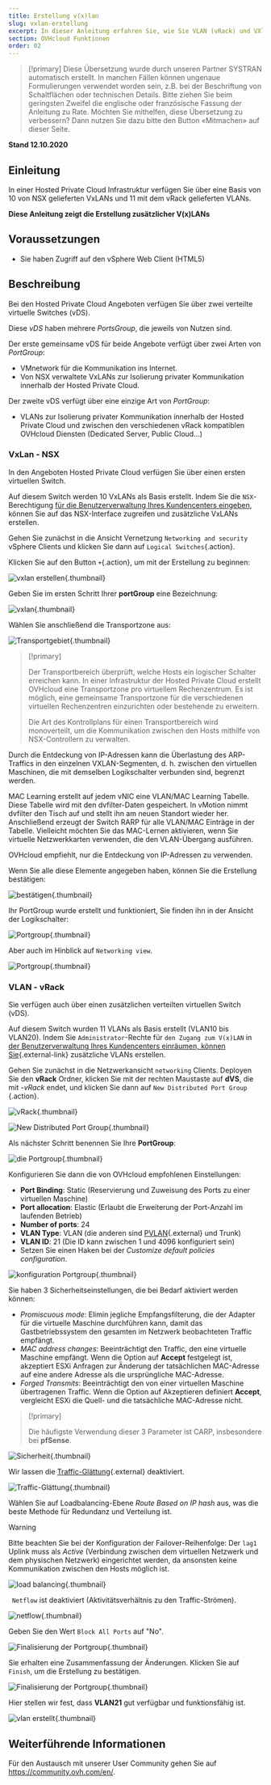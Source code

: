 ```yaml
---
title: Erstellung v(x)lan
slug: vxlan-erstellung
excerpt: In dieser Anleitung erfahren Sie, wie Sie VLAN (vRack) und VXlan (NSX) erstellen.
section: OVHcloud Funktionen
order: 02
---
```


> [!primary]
> Diese Übersetzung wurde durch unseren Partner SYSTRAN automatisch erstellt. In manchen Fällen können ungenaue Formulierungen verwendet worden sein, z.B. bei der Beschriftung von Schaltflächen oder technischen Details. Bitte ziehen Sie beim geringsten Zweifel die englische oder französische Fassung der Anleitung zu Rate. Möchten Sie mithelfen, diese Übersetzung zu verbessern? Dann nutzen Sie dazu bitte den Button «Mitmachen» auf dieser Seite.
>

**Stand 12.10.2020**

## Einleitung

In einer Hosted Private Cloud Infrastruktur verfügen Sie über eine Basis von 10 von NSX gelieferten VxLANs und 11 mit dem vRack gelieferten VLANs.

**Diese Anleitung zeigt die Erstellung zusätzlicher V(x)LANs**

## Voraussetzungen

- Sie haben Zugriff auf den vSphere Web Client (HTML5)

## Beschreibung

Bei den Hosted Private Cloud Angeboten verfügen Sie über zwei verteilte virtuelle Switches (vDS). 

Diese *vDS* haben mehrere *PortsGroup*, die jeweils von Nutzen sind.

Der erste gemeinsame vDS für beide Angebote verfügt über zwei Arten von *PortGroup*: 

- VMnetwork für die Kommunikation ins Internet.
- Von NSX verwaltete VxLANs zur Isolierung privater Kommunikation innerhalb der Hosted Private Cloud.

Der zweite vDS verfügt über eine einzige Art von *PortGroup*: 

- VLANs zur Isolierung privater Kommunikation innerhalb der Hosted Private Cloud und zwischen den verschiedenen vRack kompatiblen OVHcloud Diensten (Dedicated Server, Public Cloud...) 

### VxLan - NSX 

In den Angeboten Hosted Private Cloud verfügen Sie über einen ersten virtuellen Switch. 

Auf diesem Switch werden 10 VxLANs als Basis erstellt. Indem Sie die `NSX`-Berechtigung [für die Benutzerverwaltung Ihres Kundencenters eingeben](../manager-ovh-private-cloud/#benutzer), können Sie auf das NSX-Interface zugreifen und zusätzliche VxLANs erstellen.

Gehen Sie zunächst in die Ansicht Vernetzung `Networking and security` vSphere Clients und klicken Sie dann auf `Logical Switches`{.action}.

Klicken Sie auf den Button `+`{.action}, um mit der Erstellung zu beginnen:

![vxlan erstellen](images/01createVxLAN.png){.thumbnail}

Geben Sie im ersten Schritt Ihrer **portGroup** eine Bezeichnung:

![vxlan](images/02nameVxLAN.png){.thumbnail}

Wählen Sie anschließend die Transportzone aus: 

![Transportgebiet](images/03transportZone.png){.thumbnail}

> [!primary]
>
> Der Transportbereich überprüft, welche Hosts ein logischer Schalter erreichen kann. In einer Infrastruktur der Hosted Private Cloud erstellt OVHcloud eine Transportzone pro virtuellem Rechenzentrum.
> Es ist möglich, eine gemeinsame Transportzone für die verschiedenen virtuellen Rechenzentren einzurichten oder bestehende zu erweitern.
>
> Die Art des Kontrollplans für einen Transportbereich wird monoverteilt, um die Kommunikation zwischen den Hosts mithilfe von NSX-Controllern zu verwalten.
>

Durch die Entdeckung von IP-Adressen kann die Überlastung des ARP-Traffics in den einzelnen VXLAN-Segmenten, d. h. zwischen den virtuellen Maschinen, die mit demselben Logikschalter verbunden sind, begrenzt werden.

MAC Learning erstellt auf jedem vNIC eine VLAN/MAC Learning Tabelle. Diese Tabelle wird mit den dvfilter-Daten gespeichert. In vMotion nimmt dvfilter den Tisch auf und stellt ihn am neuen Standort wieder her. Anschließend erzeugt der Switch RARP für alle VLAN/MAC Einträge in der Tabelle. Vielleicht möchten Sie das MAC-Lernen aktivieren, wenn Sie virtuelle Netzwerkkarten verwenden, die den VLAN-Übergang ausführen.

OVHcloud empfiehlt, nur die Entdeckung von IP-Adressen zu verwenden.

Wenn Sie alle diese Elemente angegeben haben, können Sie die Erstellung bestätigen:

![bestätigen](images/04ConfirmVxLAN.png){.thumbnail}

Ihr PortGroup wurde erstellt und funktioniert, Sie finden ihn in der Ansicht der Logikschalter: 

![Portgroup](images/05VxLANcreated.png){.thumbnail}

Aber auch im Hinblick auf `Networking view`.

![Portgroup](images/06VxLANnetworking.png){.thumbnail}

### VLAN - vRack

Sie verfügen auch über einen zusätzlichen verteilten virtuellen Switch (vDS).

Auf diesem Switch wurden 11 VLANs als Basis erstellt (VLAN10 bis VLAN20). Indem Sie `Administrator`-Rechte für `den Zugang zum V(x)LAN` in [der Benutzerverwaltung Ihres Kundencenters einräumen, können Sie](../manager-ovh-private-cloud/#benutzer){.external-link} zusätzliche VLANs erstellen.

Gehen Sie zunächst in die Netzwerkansicht `networking` Clients. Deployen Sie den **vRack** Ordner, klicken Sie mit der rechten Maustaste auf **dVS**, die mit *-vRack* endet, und klicken Sie dann auf `New Distributed Port Group `{.action}.

![vRack](images/07network.png){.thumbnail}

![New Distributed Port Group](images/08network1.png){.thumbnail}

Als nächster Schritt benennen Sie Ihre **PortGroup**:

![die Portgroup](images/09network2.png){.thumbnail}

Konfigurieren Sie dann die von OVHcloud empfohlenen Einstellungen:

- **Port Binding**: Static (Reservierung und Zuweisung des Ports zu einer virtuellen Maschine)
- **Port allocation**: Elastic (Erlaubt die Erweiterung der Port-Anzahl im laufenden Betrieb)
- **Number of ports**: 24
- **VLAN Type**: VLAN (die anderen sind [PVLAN](https://kb.vmware.com/s/article/1010691){.external} und Trunk)
- **VLAN ID**: 21 (Die ID kann zwischen 1 und 4096 konfiguriert sein)
- Setzen Sie einen Haken bei der *Customize default policies configuration*.

![konfiguration Portgroup](images/10network3.png){.thumbnail}

Sie haben 3 Sicherheitseinstellungen, die bei Bedarf aktiviert werden können: 

- *Promiscuous mode*: Elimin jegliche Empfangsfilterung, die der Adapter für die virtuelle Maschine durchführen kann, damit das Gastbetriebssystem den gesamten im Netzwerk beobachteten Traffic empfängt.
- *MAC address changes*: Beeinträchtigt den Traffic, den eine virtuelle Maschine empfängt. Wenn die Option auf **Accept** festgelegt ist, akzeptiert ESXi Anfragen zur Änderung der tatsächlichen MAC-Adresse auf eine andere Adresse als die ursprüngliche MAC-Adresse.
- *Forged Transmits*: Beeinträchtigt den von einer virtuellen Maschine übertragenen Traffic. Wenn die Option auf Akzeptieren definiert **Accept**, vergleicht ESXi die Quell- und die tatsächliche MAC-Adresse nicht.

> [!primary]
>
> Die häufigste Verwendung dieser 3 Parameter ist CARP, insbesondere bei **pfSense**.
> 

![Sicherheit](images/11network4.png){.thumbnail}

Wir lassen die [Traffic-Glättung](https://docs.vmware.com/en/VMware-vSphere/6.5/com.vmware.vsphere.networking.doc/GUID-CF01515C-8525-4424-92B5-A982489BACE2.html){.external} deaktiviert.

![Traffic-Glättung](images/12network5.png){.thumbnail}

Wählen Sie auf Loadbalancing-Ebene *Route Based on IP hash* aus, was die beste Methode für Redundanz und Verteilung ist.

> [!warning]
>
> Bitte beachten Sie bei der Konfiguration der Failover-Reihenfolge: Der `lag1` Uplink muss als *Active* (Verbindung zwischen dem virtuellen Netzwerk und dem physischen Netzwerk) eingerichtet werden, da ansonsten keine Kommunikation zwischen den Hosts möglich ist.
>

![load balancing](images/13network6.png){.thumbnail}

` Netflow` ist deaktiviert (Aktivitätsverhältnis zu den Traffic-Strömen).

![netflow](images/14network7.png){.thumbnail}

Geben Sie den Wert `Block All Ports` auf "No".

![Finalisierung der Portgroup](images/15network9.png){.thumbnail}

Sie erhalten eine Zusammenfassung der Änderungen. Klicken Sie auf `Finish`, um die Erstellung zu bestätigen.

![Finalisierung der Portgroup](images/16network10.png){.thumbnail}

Hier stellen wir fest, dass **VLAN21** gut verfügbar und funktionsfähig ist.

![vlan erstellt](images/17network11.png){.thumbnail}

## Weiterführende Informationen

Für den Austausch mit unserer User Community gehen Sie auf <https://community.ovh.com/en/>.
